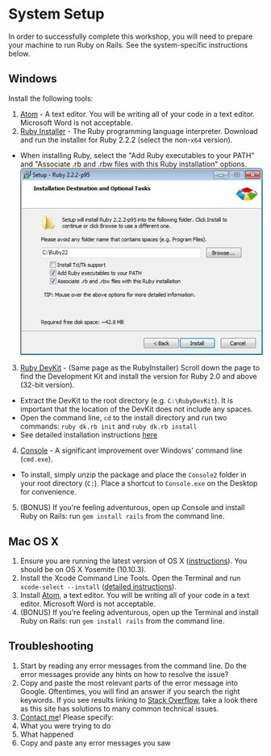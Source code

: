 # System Setup
In order to successfully complete this workshop, you will need to prepare your
machine to run Ruby on Rails. See the system-specific instructions below.

## Windows
Install the following tools:

1. [Atom](https://atom.io/) - A text editor. You will be writing all of your
  code in a text editor. Microsoft Word is not acceptable.
2. [Ruby Installer](http://rubyinstaller.org/downloads/) - The Ruby programming
  language interpreter. Download and run the installer for Ruby 2.2.2 (select
  the non-`x64` version).
  * When installing Ruby, select the "Add Ruby executables to your PATH" and
    "Associate .rb and .rbw files with this Ruby installation" options.
    ![](ruby-install.png)
3. [Ruby DevKit](http://rubyinstaller.org/downloads/) - (Same page as the
  RubyInstaller) Scroll down the page to find the Development Kit and install
  the version for Ruby 2.0 and above (32-bit version).
  * Extract the DevKit to the root directory (e.g. `C:\RubyDevKit`). It is
    important that the location of the DevKit does not include any spaces.
  * Open the command line, `cd` to the install directory and run two commands:
    `ruby dk.rb init` and `ruby dk.rb install`
  * See detailed installation instructions
    [here](https://github.com/oneclick/rubyinstaller/wiki/Development-Kit)
4. [Console](http://sourceforge.net/projects/console/) - A significant
  improvement over Windows' command line (`cmd.exe`).
  * To install, simply unzip the package and place the `Console2` folder in your
    root directory (`C:`). Place a shortcut to `Console.exe` on the Desktop for
    convenience.
5. (BONUS) If you're feeling adventurous, open up Console and install Ruby on
  Rails: run `gem install rails` from the command line.

## Mac OS X
1. Ensure you are running the latest version of OS X
  ([instructions](https://support.apple.com/en-hk/HT201260)). You should be on
  OS X Yosemite (10.10.3).
2. Install the Xcode Command Line Tools. Open the Terminal and run
  `xcode-select --install`
  ([detailed instructions](http://osxdaily.com/2014/02/12/install-command-line-tools-mac-os-x/)).
3. Install [Atom](https://atom.io/), a text editor. You will be writing all of
  your code in a text editor. Microsoft Word is not acceptable.
4. (BONUS) If you're feeling adventurous, open up the Terminal and install Ruby
  on Rails: run `gem install rails` from the command line.

## Troubleshooting
1. Start by reading any error messages from the command line. Do the error
  messages provide any hints on how to resolve the issue?
2. Copy and paste the most relevant parts of the error message into Google.
  Oftentimes, you will find an answer if you search the right keywords. If you
  see results linking to [Stack Overflow](https://stackoverflow.com/), take a
  look there as this site has solutions to many common technical issues.
3. [Contact me](mailto:hubert@scubedsoft.com)! Please specify:
  1. What you were trying to do
  2. What happened
  3. Copy and paste any error messages you saw
